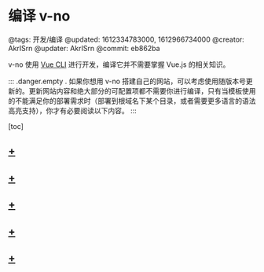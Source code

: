 # 编译 v-no

@tags: 开发/编译
@updated: 1612334783000, 1612966734000
@creator: AkrISrn
@updater: AkrISrn
@commit: eb862ba

v-no 使用 [Vue CLI](https://cli.vuejs.org/zh/) 进行开发，编译它并不需要掌握 Vue.js 的相关知识。

::: .danger.empty .
如果你想用 v-no 搭建自己的网站，可以考虑使用随版本号更新的[](/zh/docs/template.md "#")。更新网站内容和绝大部分的可配置项都不需要你进行编译，只有当模板使用的[](/zh/docs/env-vars.md "#")不能满足你的部署需求时（部署到根域名下某个目录，或者需要更多语言的语法高亮支持），你才有必要阅读以下内容。
:::

[toc]

## [+](/zh/docs/compile-steps.md)

## [+](/zh/docs/dist-struct.md)

## [+](/zh/docs/modern-mode.md)

## [+](/zh/docs/env-vars.md)

## [+](/zh/docs/compile-prismjs.md)
